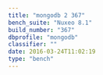 ```yaml
---
title: "mongodb 2 367"
bench_suite: "Nuxeo 8.1"
build_number: "367"
dbprofile: "mongodb"
classifier: ""
date: 2016-03-24T11:02:19
type: "bench"
---
```

